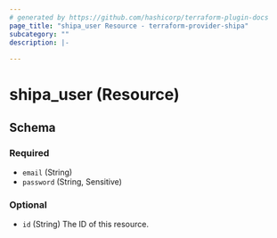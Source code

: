 ```yaml
---
# generated by https://github.com/hashicorp/terraform-plugin-docs
page_title: "shipa_user Resource - terraform-provider-shipa"
subcategory: ""
description: |-
  
---
```


# shipa_user (Resource)





<!-- schema generated by tfplugindocs -->
## Schema

### Required

- `email` (String)
- `password` (String, Sensitive)

### Optional

- `id` (String) The ID of this resource.


